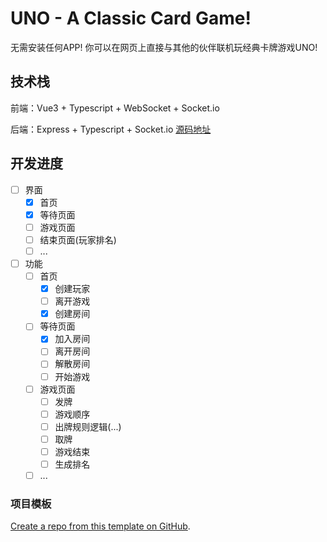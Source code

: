 # UNO - A Classic Card Game!

无需安装任何APP! 你可以在网页上直接与其他的伙伴联机玩经典卡牌游戏UNO!

## 技术栈

前端：Vue3 + Typescript + WebSocket + Socket.io

后端：Express + Typescript + Socket.io [源码地址](https://github.com/Merlin218/UNO-server)

## 开发进度

- [ ] 界面
  - [x] 首页
  - [x] 等待页面
  - [ ] 游戏页面
  - [ ] 结束页面(玩家排名)
  - [ ] ...
- [ ] 功能
  - [ ] 首页
    - [x] 创建玩家
    - [ ] 离开游戏
    - [x] 创建房间
  - [ ] 等待页面
    - [x] 加入房间
    - [ ] 离开房间
    - [ ] 解散房间
    - [ ] 开始游戏
  - [ ] 游戏页面
    - [ ] 发牌
    - [ ] 游戏顺序
    - [ ] 出牌规则逻辑(...)
    - [ ] 取牌
    - [ ] 游戏结束
    - [ ] 生成排名
  - [ ] ... 

### 项目模板

[Create a repo from this template on GitHub](https://github.com/antfu/vitesse-lite/generate).

